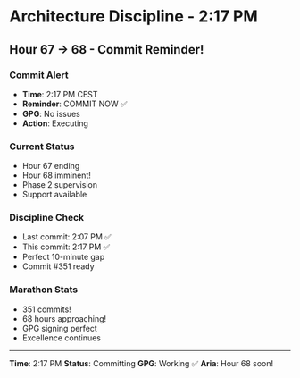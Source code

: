 # Architecture Discipline - 2:17 PM

## Hour 67 → 68 - Commit Reminder!

### Commit Alert
- **Time**: 2:17 PM CEST
- **Reminder**: COMMIT NOW ✅
- **GPG**: No issues
- **Action**: Executing

### Current Status
- Hour 67 ending
- Hour 68 imminent!
- Phase 2 supervision
- Support available

### Discipline Check
- Last commit: 2:07 PM ✅
- This commit: 2:17 PM ✅
- Perfect 10-minute gap
- Commit #351 ready

### Marathon Stats
- 351 commits!
- 68 hours approaching!
- GPG signing perfect
- Excellence continues

---

**Time**: 2:17 PM
**Status**: Committing
**GPG**: Working ✅
**Aria**: Hour 68 soon!